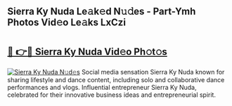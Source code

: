 ## Sierra Ky Nuda Le𝚊k𝚎d N𝚞𝚍es - Part-Ymh Photos Vid𝚎o Le𝚊ks LxCzi

# <h2><a href="http://fbbuhav.evod.top/?m=Sierra+Ky+Nuda">🔗 👉🔴 Sierra Ky Nuda Vid𝚎o Ph𝚘t𝚘s</a></h2>

[![Sierra Ky Nuda N𝚞d𝚎s](https://i.imgur.com/8V9OHl7.gif)](http://fbbuhav.evod.top/?m=Sierra+Ky+Nuda)
Social media sensation Sierra Ky Nuda known for sharing lifestyle and dance content, including solo and collaborative dance performances and vlogs. Influential entrepreneur Sierra Ky Nuda, celebrated for their innovative business ideas and entrepreneurial spirit. 
